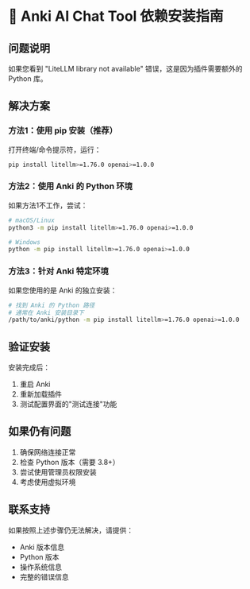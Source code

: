 # 🔧 Anki AI Chat Tool 依赖安装指南

## 问题说明
如果您看到 "LiteLLM library not available" 错误，这是因为插件需要额外的 Python 库。

## 解决方案

### 方法1：使用 pip 安装（推荐）
打开终端/命令提示符，运行：

```bash
pip install litellm>=1.76.0 openai>=1.0.0
```

### 方法2：使用 Anki 的 Python 环境
如果方法1不工作，尝试：

```bash
# macOS/Linux
python3 -m pip install litellm>=1.76.0 openai>=1.0.0

# Windows
python -m pip install litellm>=1.76.0 openai>=1.0.0
```

### 方法3：针对 Anki 特定环境
如果您使用的是 Anki 的独立安装：

```bash
# 找到 Anki 的 Python 路径
# 通常在 Anki 安装目录下
/path/to/anki/python -m pip install litellm>=1.76.0 openai>=1.0.0
```

## 验证安装
安装完成后：
1. 重启 Anki
2. 重新加载插件
3. 测试配置界面的"测试连接"功能

## 如果仍有问题
1. 确保网络连接正常
2. 检查 Python 版本（需要 3.8+）
3. 尝试使用管理员权限安装
4. 考虑使用虚拟环境

## 联系支持
如果按照上述步骤仍无法解决，请提供：
- Anki 版本信息
- Python 版本
- 操作系统信息
- 完整的错误信息
